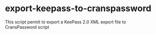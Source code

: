 export-keepass-to-cranspassword
===============================

This script permit to export a KeePass 2.0 XML export file to CransPassword script
